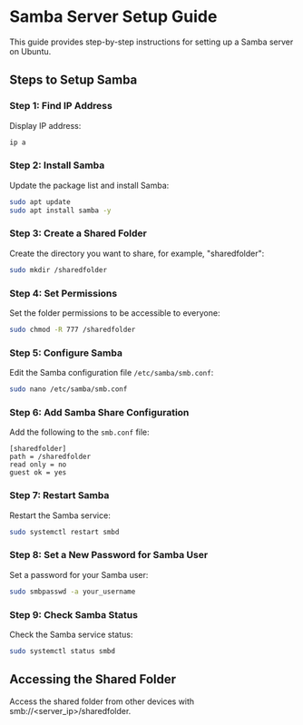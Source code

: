 # Samba Server Setup Guide

This guide provides step-by-step instructions for setting up a Samba server on Ubuntu.

## Steps to Setup Samba

### Step 1: Find IP Address

Display IP address:
```bash
ip a
```

### Step 2: Install Samba

Update the package list and install Samba:

```bash
sudo apt update
sudo apt install samba -y
```

### Step 3: Create a Shared Folder

Create the directory you want to share, for example, "sharedfolder":

```bash
sudo mkdir /sharedfolder
```

### Step 4: Set Permissions

Set the folder permissions to be accessible to everyone:

```bash
sudo chmod -R 777 /sharedfolder
```

### Step 5: Configure Samba

Edit the Samba configuration file `/etc/samba/smb.conf`:

```bash
sudo nano /etc/samba/smb.conf
```

### Step 6: Add Samba Share Configuration

Add the following to the `smb.conf` file:

```plaintext
[sharedfolder]
path = /sharedfolder
read only = no
guest ok = yes
```

### Step 7: Restart Samba

Restart the Samba service:

```bash
sudo systemctl restart smbd
```

### Step 8: Set a New Password for Samba User

Set a password for your Samba user:

```bash
sudo smbpasswd -a your_username
```

### Step 9: Check Samba Status

Check the Samba service status:

```bash
sudo systemctl status smbd
```

## Accessing the Shared Folder

Access the shared folder from other devices with smb://<server_ip>/sharedfolder.
